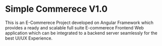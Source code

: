 # Simple Commerece V1.0

This is an E-Commerece Project developed on Angular Framework which provides a ready and scalable full suite E-commerece Frontend Web application which can be integrated to a backend server seamlessly for the best UI/UX Experience.
